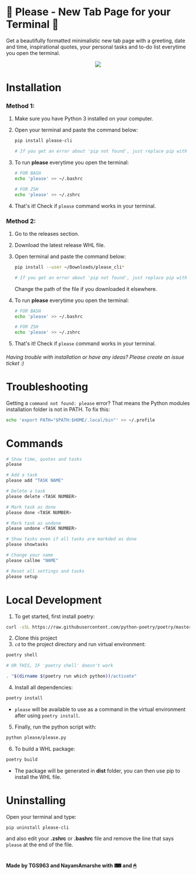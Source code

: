 # 🙏 Please - New Tab Page for your Terminal 🙏
Get a beautifully formatted minimalistic new tab page with a greeting, date and time, inspirational quotes, your personal tasks and to-do list everytime you open the terminal.

<p align="center"><img src="https://user-images.githubusercontent.com/25067102/173348894-09190c99-baff-477a-9b48-b4d3cff0f029.gif"></img></center>

# Installation

### Method 1:

1. Make sure you have Python 3 installed on your computer.
2. Open your terminal and paste the command below:

   ```bash
   pip install please-cli

   # If you get an error about 'pip not found', just replace pip with pip3.
   ```
3. To run **please** everytime you open the terminal:
   ```bash
   # FOR BASH
   echo 'please' >> ~/.bashrc
   
   # FOR ZSH
   echo 'please' >> ~/.zshrc
   ```
4. That's it! Check if `please` command works in your terminal.

### Method 2:

1. Go to the releases section.
2. Download the latest release WHL file.
3. Open terminal and paste the command below:

   ```bash
   pip install --user ~/Downloads/please_cli*

   # If you get an error about 'pip not found', just replace pip with pip3.
   ```

   Change the path of the file if you downloaded it elsewhere.
3. To run **please** everytime you open the terminal:
   ```bash
   # FOR BASH
   echo 'please' >> ~/.bashrc
   
   # FOR ZSH
   echo 'please' >> ~/.zshrc
   ```
4. That's it! Check if `please` command works in your terminal.

###### Having trouble with installation or have any ideas? Please create an issue ticket :)

# Troubleshooting

Getting a `command not found: please` error? That means the Python modules installation folder is not in PATH.
To fix this:
```bash
echo 'export PATH="$PATH:$HOME/.local/bin"' >> ~/.profile
```

# Commands

```bash
# Show time, quotes and tasks
please

# Add a task
please add "TASK NAME"

# Delete a task
please delete <TASK NUMBER>

# Mark task as done
please done <TASK NUMBER>

# Mark task as undone
please undone <TASK NUMBER>

# Show tasks even if all tasks are markded as done
please showtasks

# Change your name
please callme "NAME"

# Reset all settings and tasks
please setup
```

# Local Development

1. To get started, first install poetry:

```bash
curl -sSL https://raw.githubusercontent.com/python-poetry/poetry/master/get-poetry.py | python -
```

2. Clone this project
3. `cd` to the project directory and run virtual environment:

```bash
poetry shell

# OR THIS, IF 'poetry shell' doesn't work

. "$(dirname $(poetry run which python))/activate"
```

4. Install all dependencies:

```bash
poetry install
```

- `please` will be available to use as a command in the virtual environment after using `poetry install`.

5. Finally, run the python script with:

```bash
python please/please.py
```

6. To build a WHL package:

```bash
poetry build
```

- The package will be generated in **dist** folder, you can then use pip to install the WHL file.

# Uninstalling

Open your terminal and type:

```bash
pip uninstall please-cli
```

and also edit your **.zshrc** or **.bashrc** file and remove the line that says `please` at the end of the file.

#

#### Made by TGS963 and NayamAmarshe with ⌨ and 🖱
